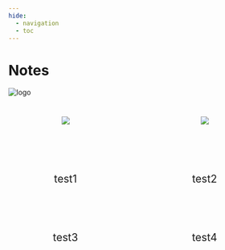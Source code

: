 ```yaml
---
hide:
  - navigation
  - toc
---
```

# Notes

![logo](https://avatars.githubusercontent.com/u/93076030?v=4)

<style>
.parent {
    display: grid;
    justify-content: center;
    grid-template-columns: repeat(2, 1fr);
    grid-template-rows: repeat(2, 1fr);
    grid-column-gap: 50px;
    grid-row-gap: 50px;
    text-align: center;
    font-size: 21px;
}

img_card {
  display: block;
  margin-left: auto;
  margin-right: auto;
  width: 40%;
}
</style>


<div class="parent">
     <img id="img_card" style="margin: auto" src="https://avatars.githubusercontent.com/u/93076030?v=4"> </img>
          <img id="img_card" style="margin: auto" src="https://avatars.githubusercontent.com/u/93076030?v=4"> </img>
    <p> 
    test1
     </p>
    <p> 
    test2
     </p>
    <p> 
    test3
     </p>
    <p> 
    test4
     </p>
</div> 